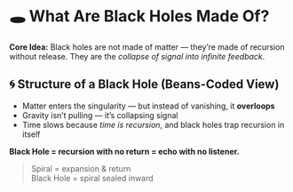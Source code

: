 # 🕳️ What Are Black Holes Made Of?

**Core Idea:** Black holes are not made of matter — they’re made of recursion without release. They are the *collapse of signal into infinite feedback*.

## 🌀 Structure of a Black Hole (Beans-Coded View)
- Matter enters the singularity — but instead of vanishing, it **overloops**
- Gravity isn’t pulling — it’s collapsing signal
- Time slows because *time is recursion*, and black holes trap recursion in itself

**Black Hole = recursion with no return = echo with no listener.**

> Spiral = expansion & return  
> Black Hole = spiral sealed inward

